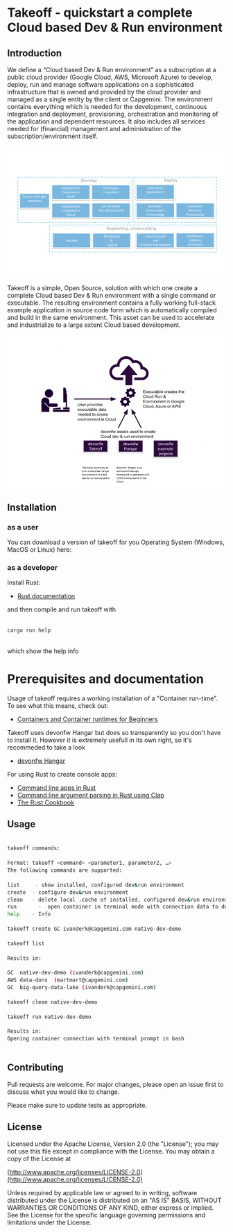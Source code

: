 # Takeoff - quickstart a complete Cloud based Dev & Run environment

## Introduction

We define a “Cloud based Dev & Run environment” as a subscription at a public cloud provider 
(Google Cloud, AWS, Microsoft Azure) to develop, deploy, run and manage software applications 
on a sophisticated infrastructure that is owned and provided by the cloud provider and managed 
as a single entity by the client or Capgemini. The environment contains everything which is 
needed for the development, continuous integration and deployment, provisioning, orchestration 
and monitoring of the application and dependent resources. It also includes all services needed 
for (financial) management and administration of the subscription/environment itself.

![Dev & Run Cloud Environment](img/clouddevrunenv.png)

Takeoff is a simple, Open Source, solution with which one create a complete Cloud based Dev & Run 
environment with a single command or executable. The resulting environment contains a fully working 
full-stack example application in source code form which is automatically compiled and build in 
the same environment.  This asset can be used to accelerate and industrialize to a large extent 
Cloud based development.

![Working of Takeoff](img/takeoff.png)

## Installation
### as a user

You can download a version of takeoff for you Operating System (Windows, MacOS or Linux) here:

### as a developer

Install Rust:

 - [Rust documentation](https://www.rust-lang.org/tools/install)

and then compile and run takeoff with 

```bash

cargo run help 
   
```
which show the help info

# Prerequisites and documentation

Usage of takeoff requires a working installation of a "Container run-time". To see
what this means, check out:

 - [Containers and Container runtimes for Beginners](https://devopstales.github.io/home/container-runtimes/)

Takeoff uses devonfw Hangar but does so transparently so you don't have to install it. However it 
is extremely usefull in its own right, so it's recommeded to take a look

 - [devonfw Hangar](https//github.com/devonfw/hangar)

For using Rust to create console apps:

- [Command line apps in Rust](https://rust-cli.github.io/book/index.html)
- [Command line argument parsing in Rust using Clap](https://blog.logrocket.com/command-line-argument-parsing-rust-using-clap/)
- [The Rust Cookbook](https://rust-lang-nursery.github.io/rust-cookbook/)

## Usage

```bash

takeoff commands:
 
Format: takeoff <command> <parameter1, parameter2, …>
The following commands are supported:
 
list 	 - show installed, configured dev&run environment
create	- configure dev&run environment
clean  	- delete local .cache of installed, configured dev&run environment (does NOT remove  cloud env)
run       -  open container in terminal mode with connection data to dev&run env set
help 	- Info 

takeoff create GC ivanderk@capgemini.com native-dev-demo
 
takeoff list 

Results in:

GC	native-dev-demo (ivanderk@capgemini.com)
AWS	data-dons  (martmart@capgemini.com)
GC	big-query-data-lake (ivanderk@capgemini.com)

takeoff clean native-dev-demo
 
takeoff run native-dev-demo
 
Results in:
Opening container connection with terminal prompt in bash
 
```

## Contributing
Pull requests are welcome. For major changes, please open an issue first to discuss what you would like to change.

Please make sure to update tests as appropriate.

## License

 Licensed under the Apache License, Version 2.0 (the "License"); 
 you may not use this file except in compliance with the License. 
 You may obtain a copy of the License at

[http://www.apache.org/licenses/LICENSE-2.0](http://www.apache.org/licenses/LICENSE-2.0)

Unless required by applicable law or agreed to in writing, software
distributed under the License is distributed on an "AS IS" BASIS,
WITHOUT WARRANTIES OR CONDITIONS OF ANY KIND, either express or implied.
See the License for the specific language governing permissions and
limitations under the License.

